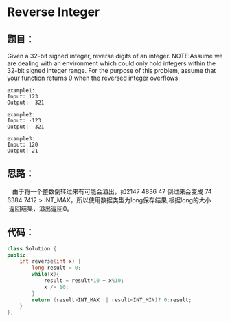 # Reverse Integer

## 题目：
  Given a 32-bit signed integer, reverse digits of an integer.
  NOTE:Assume we are dealing with an environment which could only hold integers within the 32-bit signed integer range. 
  For the purpose of this problem, assume that your function returns 0 when the reversed integer overflows.
```
example1:
Input: 123
Output:  321

example2:
Input: -123
Output: -321

example3:
Input: 120
Output: 21
```

## 思路：
    由于将一个整数倒转过来有可能会溢出，如2147 4836 47 倒过来会变成 74 6384 7412 > INT_MAX，所以使用数据类型为long保存结果,根据long的大小
    返回结果，溢出返回0。
    
## 代码：

```cpp
class Solution {
public:
    int reverse(int x) {
        long result = 0;
        while(x){
            result = result*10 + x%10;
            x /= 10;
        }
        return (result>INT_MAX || result<INT_MIN)? 0:result;
    }
};
```
